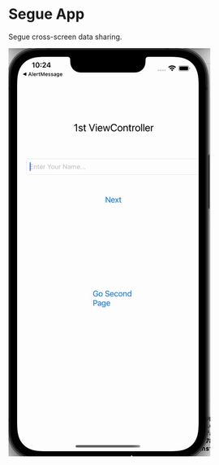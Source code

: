 
# Segue App

Segue cross-screen data sharing.





![SegueApp](https://raw.githubusercontent.com/eyupfidan/SegueApp/main/assets/Segueapp.gif)
